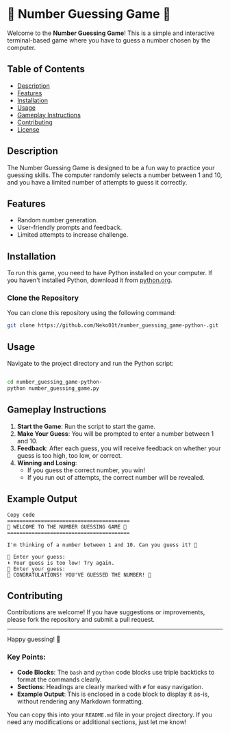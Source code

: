 
# 🎲 Number Guessing Game 🎲

Welcome to the **Number Guessing Game**! This is a simple and interactive terminal-based game where you have to guess a number chosen by the computer.

## Table of Contents
- [Description](#description)
- [Features](#features)
- [Installation](#installation)
- [Usage](#usage)
- [Gameplay Instructions](#gameplay-instructions)
- [Contributing](#contributing)
- [License](#license)

## Description
The Number Guessing Game is designed to be a fun way to practice your guessing skills. The computer randomly selects a number between 1 and 10, and you have a limited number of attempts to guess it correctly.

## Features
- Random number generation.
- User-friendly prompts and feedback.
- Limited attempts to increase challenge.

## Installation
To run this game, you need to have Python installed on your computer. If you haven't installed Python, download it from [python.org](https://www.python.org/downloads/).

### Clone the Repository
You can clone this repository using the following command:
```bash
git clone https://github.com/Neko01t/number_guessing_game-python-.git
```
## Usage
Navigate to the project directory and run the Python script:

```bash

cd number_guessing_game-python-
python number_guessing_game.py
```

## Gameplay Instructions
1) **Start the Game**: Run the script to start the game.
2) **Make Your Guess**: You will be prompted to enter a number between 1 and 10.
3) **Feedback**: After each guess, you will receive feedback on whether your guess is too high, too low, or correct.
4) **Winning and Losing**:
    - If you guess the correct number, you win!
    - If you run out of attempts, the correct number will be revealed.
## Example Output
```vbnet
Copy code
========================================
🎲 WELCOME TO THE NUMBER GUESSING GAME 🎲
========================================

I'm thinking of a number between 1 and 10. Can you guess it? 🤔

🔢 Enter your guess: 
⬆️ Your guess is too low! Try again.
🔢 Enter your guess: 
🎉 CONGRATULATIONS! YOU'VE GUESSED THE NUMBER! 🎉
```

## Contributing
Contributions are welcome! If you have suggestions or improvements, please fork the repository and submit a pull request.

<hr>

Happy guessing! 🤗

### Key Points:
- **Code Blocks**: The `bash` and `python` code blocks use triple backticks to format the commands clearly.
- **Sections**: Headings are clearly marked with `#` for easy navigation.
- **Example Output**: This is enclosed in a code block to display it as-is, without rendering any Markdown formatting.

You can copy this into your `README.md` file in your project directory. If you need any modifications or additional sections, just let me know!



